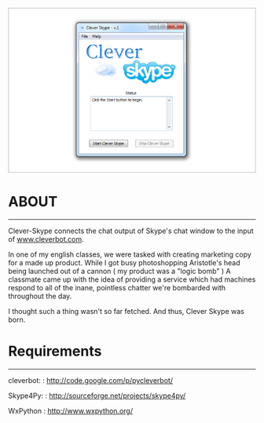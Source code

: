 ![ScreenShot](https://github.com/Audionautics/Clever-Skype/raw/master/doc_images/Clever_skype.PNG)


ABOUT
=====
----------------------------
Clever-Skype connects the chat output of Skype's chat window to the input of www.cleverbot.com.

In one of my english classes, we were tasked with creating marketing copy for a made up product. 
While I got busy photoshopping Aristotle's head being launched out of a cannon ( my product was a 
"logic bomb" ) A classmate came up with the idea of providing a service which had machines respond 
to all of the inane, pointless chatter we're bombarded with throughout the day. 

I thought such a thing wasn't so far fetched. And thus, Clever Skype was born. 


Requirements
============
---------------------------------
cleverbot:
: http://code.google.com/p/pycleverbot/ 

Skype4Py:
: http://sourceforge.net/projects/skype4py/

WxPython
: http://www.wxpython.org/









